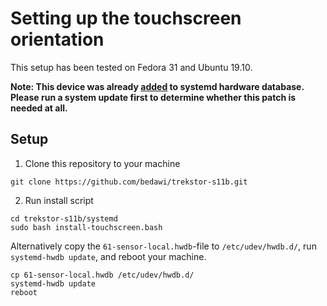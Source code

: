 # Setting up the touchscreen orientation

This setup has been tested on Fedora 31 and Ubuntu 19.10.

**Note: This device was already [added](https://github.com/systemd/systemd/pull/14342) to systemd hardware database. Please run a system update first to determine whether this patch is needed at all.**

## Setup

1. Clone this repository to your machine

```shell
git clone https://github.com/bedawi/trekstor-s11b.git
```

2. Run install script

```shell
cd trekstor-s11b/systemd
sudo bash install-touchscreen.bash
```

Alternatively copy the ```61-sensor-local.hwdb```-file to ```/etc/udev/hwdb.d/```, run ```systemd-hwdb update```, and reboot your machine.

```shell
cp 61-sensor-local.hwdb /etc/udev/hwdb.d/
systemd-hwdb update
reboot
```

